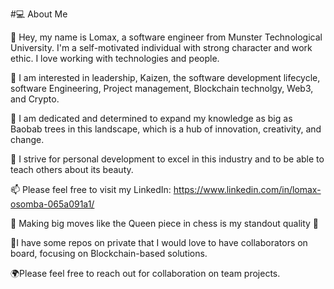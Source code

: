 


#💻 About Me

👋 Hey, my name is Lomax, a software engineer from Munster Technological University. I'm a self-motivated individual with strong character and work ethic. I love working with technologies and people. 

👀 I am interested in leadership, Kaizen, the software development lifecycle, software Engineering, Project management, Blockchain technolgy, Web3, and Crypto.

🌱 I am dedicated and determined to expand my knowledge as big as Baobab trees in this landscape, which is a hub of innovation, creativity, and change.

🎯 I strive for personal development to excel in this industry and to be able to teach others about its beauty.

📫 Please feel free to visit my LinkedIn: https://www.linkedin.com/in/lomax-osomba-065a091a1/

🌟 Making big moves like the Queen piece in chess is my standout quality 🌟 

🤝I have some repos on private that I would love to have collaborators on board, focusing on Blockchain-based solutions.

🌍Please feel free to reach out for collaboration on team projects. 
